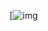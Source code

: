 [![img](https://user-images.githubusercontent.com/507615/90595977-95e70e80-e220-11ea-864a-6a61adaff212.png)
